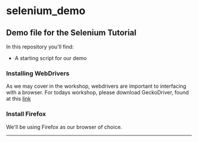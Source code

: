 #  selenium_demo
## Demo file for the Selenium Tutorial

In this repository you'll find: 

* A starting script for our demo


### Installing WebDrivers

As we may cover in the workshop, webdrivers are important to interfacing with a browser.
For todays workshop, please download GeckoDriver, found at this [link](https://github.com/mozilla/geckodriver/releases)

### Install Firefox

We'll be using Firefox as our browser of choice. 

---
